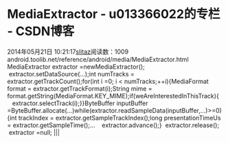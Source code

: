 # MediaExtractor - u013366022的专栏 - CSDN博客
2014年05月21日 10:21:17[slitaz](https://me.csdn.net/u013366022)阅读数：1009
android.toolib.net/reference/android/media/MediaExtractor.html
MediaExtractor extractor =newMediaExtractor();
 extractor.setDataSource(...);int numTracks = extractor.getTrackCount();for(int i =0; i < numTracks;++i){MediaFormat format = extractor.getTrackFormat(i);String mime = format.getString(MediaFormat.KEY_MIME);if(weAreInterestedInThisTrack){
     extractor.selectTrack(i);}}ByteBuffer inputBuffer =ByteBuffer.allocate(...)while(extractor.readSampleData(inputBuffer,...)>=0){int trackIndex = extractor.getSampleTrackIndex();long presentationTimeUs = extractor.getSampleTime();...
   extractor.advance();}
 extractor.release();
 extractor =null;
|||
